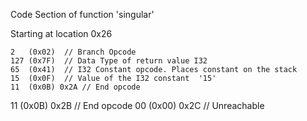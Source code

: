 Code Section of function 'singular'

Starting at location 0x26
```
2   (0x02)  // Branch Opcode
127 (0x7F)  // Data Type of return value I32
65  (0x41)  // I32 Constant opcode. Places constant on the stack
15  (0x0F)  // Value of the I32 constant  '15' 
11  (0x0B) 0x2A // End opcode
```
11  (0x0B) 0x2B // End opcode
00  (0x00) 0x2C // Unreachable 
